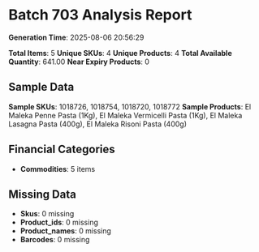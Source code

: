 # Batch 703 Analysis Report

**Generation Time**: 2025-08-06 20:56:29

**Total Items**: 5
**Unique SKUs**: 4
**Unique Products**: 4
**Total Available Quantity**: 641.00
**Near Expiry Products**: 0

## Sample Data
**Sample SKUs**: 1018726, 1018754, 1018720, 1018772
**Sample Products**: El Maleka Penne Pasta (1Kg), El Maleka Vermicelli Pasta (1Kg), El Maleka Lasagna Pasta (400g), El Maleka Risoni Pasta (400g)

## Financial Categories
- **Commodities**: 5 items

## Missing Data
- **Skus**: 0 missing
- **Product_ids**: 0 missing
- **Product_names**: 0 missing
- **Barcodes**: 0 missing
